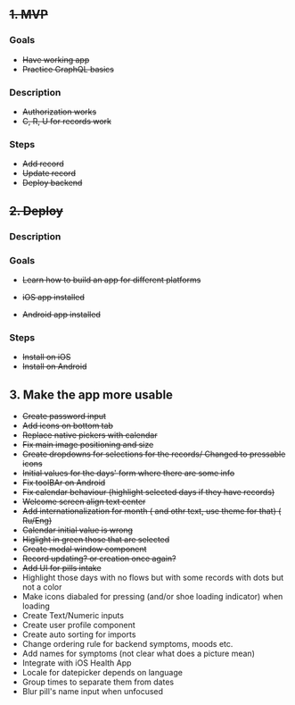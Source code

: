 ## ~~1. MVP~~

### Goals

- ~~Have working app~~
- ~~Practice GraphQL basics~~

### Description

- ~~Authorization works~~
- ~~C, R, U for records work~~

### Steps

- ~~Add record~~
- ~~Update record~~
- ~~Deploy backend~~

## ~~2. Deploy~~

### Description

### Goals

- ~~Learn how to build an app for different platforms~~

- ~~iOS app installed~~
- ~~Android app installed~~

### Steps

- ~~Install on iOS~~
- ~~Install on Android~~

## 3. Make the app more usable

- ~~Create password input~~
- ~~Add icons on bottom tab~~
- ~~Replace native pickers with calendar~~
- ~~Fix main image positioning and size~~
- ~~Create dropdowns for selections for the records/ Changed to pressable icons~~
- ~~Initial values for the days' form where there are some info~~
- ~~Fix toolBAr on Android~~
- ~~Fix calendar behaviour (highlight selected days if they have records)~~
- ~~Welcome screen align text center~~
- ~~Add internationalization for month ( and othr text, use theme for that) ( Ru/Eng)~~
- ~~Calendar initial value is wrong~~
- ~~Higlight in green those that are selected~~
- ~~Create modal window component~~
- ~~Record updating? or creation once again?~~
- ~~Add UI for pills intake~~
- Highlight those days with no flows but with some records with dots but not a color
- Make icons diabaled for pressing (and/or shoe loading indicator) when loading
- Create Text/Numeric inputs
- Create user profile component
- Create auto sorting for imports
- Change ordering rule for backend symptoms, moods etc.
- Add names for symptoms (not clear what does a picture mean)
- Integrate with iOS Health App
- Locale for datepicker depends on language
- Group times to separate them from dates
- Blur pill's name input when unfocused

<!-- ## 3. Additional functionality


- Write backend for pills intake
- Write backend for custom symptoms creation
- Push notifications reminders about pills intake
- Deep linking
- Styled components
- Choose lib https://blog.logrocket.com/react-hook-form-vs-formik-comparison/

- Learn to handle img in react native (sizing)

-->
